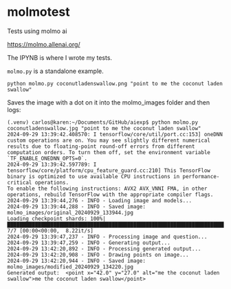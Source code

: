 # molmotest
Tests using molmo ai

https://molmo.allenai.org/

The IPYNB is where I wrote my tests. 

`molmo.py` is a standalone example. 

`python molmo.py coconutladenswallow.png "point to me the coconut laden swallow"`

Saves the image with a dot on it into the molmo_images folder and then logs:


    (.venv) carlos@karen:~/Documents/GitHub/aiexp$ python molmo.py coconutladenswallow.jpg "point to me the coconut laden swallow"
    2024-09-29 13:39:42.408570: I tensorflow/core/util/port.cc:153] oneDNN custom operations are on. You may see slightly different numerical results due to floating-point round-off errors from different computation orders. To turn them off, set the environment variable `TF_ENABLE_ONEDNN_OPTS=0`.
    2024-09-29 13:39:42.597789: I tensorflow/core/platform/cpu_feature_guard.cc:210] This TensorFlow binary is optimized to use available CPU instructions in performance-critical operations.
    To enable the following instructions: AVX2 AVX_VNNI FMA, in other operations, rebuild TensorFlow with the appropriate compiler flags.
    2024-09-29 13:39:44,276 - INFO - Loading image and models...
    2024-09-29 13:39:44,288 - INFO - Saved image: molmo_images/original_20240929_133944.jpg
    Loading checkpoint shards: 100%|████████████████████████████████████████████████████████████████████████████| 7/7 [00:00<00:00,  8.22it/s]
    2024-09-29 13:39:47,237 - INFO - Processing image and question...
    2024-09-29 13:39:47,259 - INFO - Generating output...
    2024-09-29 13:42:20,892 - INFO - Processing generated output...
    2024-09-29 13:42:20,908 - INFO - Drawing points on image...
    2024-09-29 13:42:20,944 - INFO - Saved image: molmo_images/modified_20240929_134220.jpg
    Generated output:  <point x="42.0" y="27.0" alt="me the coconut laden swallow">me the coconut laden swallow</point>